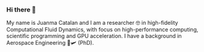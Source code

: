 ### Hi there 👋

<!--
**jcatalang/jcatalang** is a ✨ _special_ ✨ repository because its `README.md` (this file) appears on your GitHub profile. --!>

My name is Juanma Catalan and I am a researcher 🤓 in high-fidelity Computational Fluid Dynamics, with focus on high-performance computing, scientific programming and GPU acceleration. I have a background in Aerospace Engineering 🚀🛩 (PhD).

